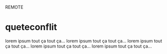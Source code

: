 REMOTE
# queteconflit

lorem ipsum tout ça tout ça...
lorem ipsum tout ça tout ça...
lorem ipsum tout ça tout ça...
lorem ipsum tout ça tout ça...
lorem ipsum tout ça tout ça...
